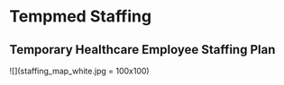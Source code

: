 # Tempmed Staffing
## Temporary Healthcare Employee Staffing Plan
![](staffing_map_white.jpg = 100x100)

